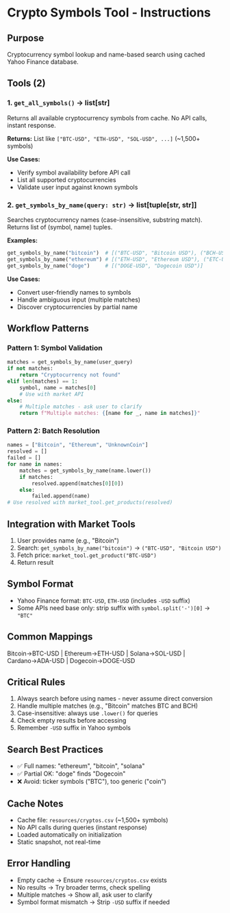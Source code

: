 # Crypto Symbols Tool - Instructions

## Purpose
Cryptocurrency symbol lookup and name-based search using cached Yahoo Finance database.

## Tools (2)

### 1. `get_all_symbols()` → list[str]
Returns all available cryptocurrency symbols from cache. No API calls, instant response.

**Returns:** List like `["BTC-USD", "ETH-USD", "SOL-USD", ...]` (~1,500+ symbols)

**Use Cases:**
- Verify symbol availability before API call
- List all supported cryptocurrencies
- Validate user input against known symbols

### 2. `get_symbols_by_name(query: str)` → list[tuple[str, str]]
Searches cryptocurrency names (case-insensitive, substring match). Returns list of (symbol, name) tuples.

**Examples:**
```python
get_symbols_by_name("bitcoin")  # [("BTC-USD", "Bitcoin USD"), ("BCH-USD", "Bitcoin Cash USD"), ...]
get_symbols_by_name("ethereum") # [("ETH-USD", "Ethereum USD"), ("ETC-USD", "Ethereum Classic USD")]
get_symbols_by_name("doge")     # [("DOGE-USD", "Dogecoin USD")]
```

**Use Cases:**
- Convert user-friendly names to symbols
- Handle ambiguous input (multiple matches)
- Discover cryptocurrencies by partial name

## Workflow Patterns

### Pattern 1: Symbol Validation
```python
matches = get_symbols_by_name(user_query)
if not matches:
    return "Cryptocurrency not found"
elif len(matches) == 1:
    symbol, name = matches[0]
    # Use with market API
else:
    # Multiple matches - ask user to clarify
    return f"Multiple matches: {[name for _, name in matches]}"
```

### Pattern 2: Batch Resolution
```python
names = ["Bitcoin", "Ethereum", "UnknownCoin"]
resolved = []
failed = []
for name in names:
    matches = get_symbols_by_name(name.lower())
    if matches:
        resolved.append(matches[0][0])
    else:
        failed.append(name)
# Use resolved with market_tool.get_products(resolved)
```

## Integration with Market Tools
1. User provides name (e.g., "Bitcoin")
2. Search: `get_symbols_by_name("bitcoin")` → `("BTC-USD", "Bitcoin USD")`
3. Fetch price: `market_tool.get_product("BTC-USD")`
4. Return result

## Symbol Format
- Yahoo Finance format: `BTC-USD`, `ETH-USD` (includes `-USD` suffix)
- Some APIs need base only: strip suffix with `symbol.split('-')[0]` → `"BTC"`

## Common Mappings
Bitcoin→BTC-USD | Ethereum→ETH-USD | Solana→SOL-USD | Cardano→ADA-USD | Dogecoin→DOGE-USD

## Critical Rules
1. Always search before using names - never assume direct conversion
2. Handle multiple matches (e.g., "Bitcoin" matches BTC and BCH)
3. Case-insensitive: always use `.lower()` for queries
4. Check empty results before accessing
5. Remember `-USD` suffix in Yahoo symbols

## Search Best Practices
- ✅ Full names: "ethereum", "bitcoin", "solana"
- ✅ Partial OK: "doge" finds "Dogecoin"
- ❌ Avoid: ticker symbols ("BTC"), too generic ("coin")

## Cache Notes
- Cache file: `resources/cryptos.csv` (~1,500+ symbols)
- No API calls during queries (instant response)
- Loaded automatically on initialization
- Static snapshot, not real-time

## Error Handling
- Empty cache → Ensure `resources/cryptos.csv` exists
- No results → Try broader terms, check spelling
- Multiple matches → Show all, ask user to clarify
- Symbol format mismatch → Strip `-USD` suffix if needed

